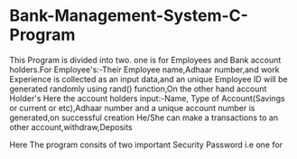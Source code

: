 # Bank-Management-System-C-Program
This Program is divided into two. one is for Employees and Bank account holders.For Employee's:-Their Employee name,Adhaar number,and work Experience is collected as an input data,and an unique Employee ID will be generated randomly using rand() function,On the other hand account Holder's Here the account holders input:-Name, Type of Account(Savings or current or etc),Adhaar number and a unique account number is generated,on successful creation He/She can make a transactions to an other account,withdraw,Deposits

Here The program consits of two important Security Password i.e one for 
